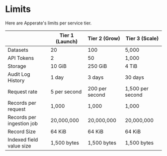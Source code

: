 # Limits

Here are Apperate's limits per service tier.

|     | Tier 1 (Launch) | Tier 2 (Grow) | Tier 3 (Scale) |
| --- | --------------- | ------------- | -------------- |
| Datasets | 20 | 100 | 5,000 |
| API Tokens | 2 | 50 | 1,000 |
| Storage | 10 GiB | 250 GiB | 4 TiB |
| Audit Log History | 1 day | 3 days | 30 days |
| Request rate | 5 per second | 200 per second | 1,500 per second |
| Records per request | 1,000 | 1,000 | 1,000 |
| Records per ingestion job | 20,000,000 | 20,000,000 | 20,000,000 |
| Record Size | 64 KiB | 64 KiB | 64 KiB |
| Indexed field value size | 1,500 bytes | 1,500 bytes | 1,500 bytes |